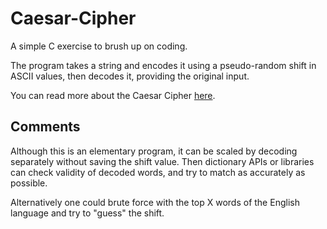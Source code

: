 # Caesar-Cipher
A simple C exercise to brush up on coding.

The program takes a string and encodes it using a pseudo-random shift in ASCII values, then decodes it, providing the original input.

You can read more about the Caesar Cipher [here](https://en.wikipedia.org/wiki/Caesar_cipher).

## Comments
Although this is an elementary program, it can be scaled by decoding separately without saving the shift value. Then dictionary APIs or libraries can check validity of decoded words, and try to match as accurately as possible. 

Alternatively one could brute force with the top X words of the English language and try to "guess" the shift.
